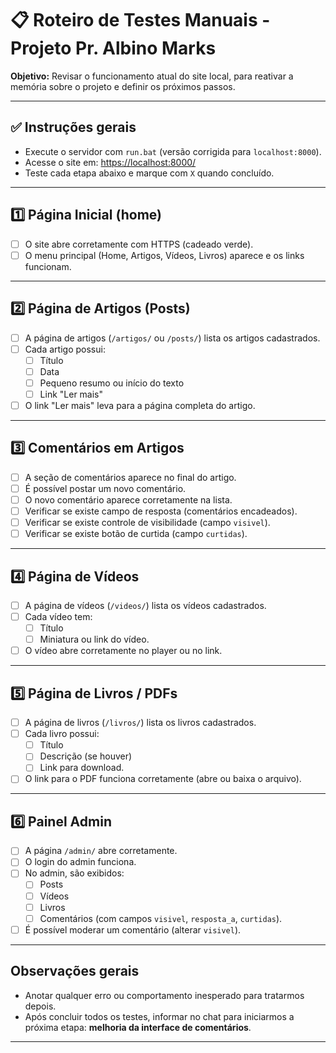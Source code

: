 # 📋 Roteiro de Testes Manuais - Projeto Pr. Albino Marks

**Objetivo:** Revisar o funcionamento atual do site local, para reativar a memória sobre o projeto e definir os próximos passos.

---

## ✅ Instruções gerais

- Execute o servidor com `run.bat` (versão corrigida para `localhost:8000`).
- Acesse o site em: [https://localhost:8000/](https://localhost:8000/)
- Teste cada etapa abaixo e marque com `X` quando concluído.

---

## 1️⃣ Página Inicial (home)

- [ ] O site abre corretamente com HTTPS (cadeado verde).
- [ ] O menu principal (Home, Artigos, Vídeos, Livros) aparece e os links funcionam.

---

## 2️⃣ Página de Artigos (Posts)

- [ ] A página de artigos (`/artigos/` ou `/posts/`) lista os artigos cadastrados.
- [ ] Cada artigo possui:
    - [ ] Título
    - [ ] Data
    - [ ] Pequeno resumo ou início do texto
    - [ ] Link "Ler mais"
- [ ] O link "Ler mais" leva para a página completa do artigo.

---

## 3️⃣ Comentários em Artigos

- [ ] A seção de comentários aparece no final do artigo.
- [ ] É possível postar um novo comentário.
- [ ] O novo comentário aparece corretamente na lista.
- [ ] Verificar se existe campo de resposta (comentários encadeados).
- [ ] Verificar se existe controle de visibilidade (campo `visivel`).
- [ ] Verificar se existe botão de curtida (campo `curtidas`).

---

## 4️⃣ Página de Vídeos

- [ ] A página de vídeos (`/videos/`) lista os vídeos cadastrados.
- [ ] Cada vídeo tem:
    - [ ] Título
    - [ ] Miniatura ou link do vídeo.
- [ ] O vídeo abre corretamente no player ou no link.

---

## 5️⃣ Página de Livros / PDFs

- [ ] A página de livros (`/livros/`) lista os livros cadastrados.
- [ ] Cada livro possui:
    - [ ] Título
    - [ ] Descrição (se houver)
    - [ ] Link para download.
- [ ] O link para o PDF funciona corretamente (abre ou baixa o arquivo).

---

## 6️⃣ Painel Admin

- [ ] A página `/admin/` abre corretamente.
- [ ] O login do admin funciona.
- [ ] No admin, são exibidos:
    - [ ] Posts
    - [ ] Vídeos
    - [ ] Livros
    - [ ] Comentários (com campos `visivel`, `resposta_a`, `curtidas`).
- [ ] É possível moderar um comentário (alterar `visivel`).

---

## Observações gerais

- Anotar qualquer erro ou comportamento inesperado para tratarmos depois.
- Após concluir todos os testes, informar no chat para iniciarmos a próxima etapa: **melhoria da interface de comentários**.

---

